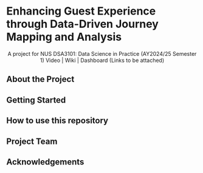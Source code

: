 # Enhancing Guest Experience through Data-Driven Journey Mapping and Analysis

<p style="text-align:center;">A project for NUS DSA3101: Data Science in Practice (AY2024/25 Semester 1)
Video | Wiki | Dashboard (Links to be attached)</p>


## About the Project



## Getting Started




## How to use this repository




## Project Team





## Acknowledgements





